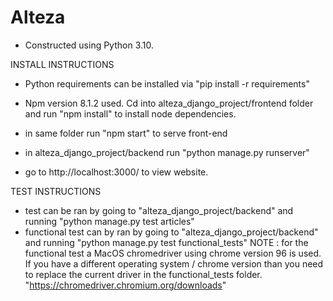 # Alteza

- Constructed using Python 3.10.

INSTALL INSTRUCTIONS

- Python requirements can be installed via "pip install -r requirements"
- Npm version 8.1.2 used. Cd into alteza_django_project/frontend folder and run
  "npm install" to install node dependencies.

- in same folder run "npm start" to serve front-end
- in alteza_django_project/backend run "python manage.py runserver"

- go to http://localhost:3000/ to view website.



TEST INSTRUCTIONS

- test can be ran by going to "alteza_django_project/backend" and running "python manage.py test articles"
- functional test can by ran by going to "alteza_django_project/backend" and running "python manage.py test
  functional_tests"
  NOTE : for the functional test a MacOS chromedriver using chrome version 96 is used. If you have a different operating
  system / chrome version than you need to replace the current driver in the functional_tests folder.
  "https://chromedriver.chromium.org/downloads" 
